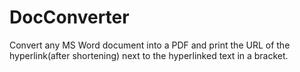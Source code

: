 # DocConverter
Convert any MS Word document into a PDF and print the URL of the hyperlink(after shortening) next to the hyperlinked text in a bracket.
